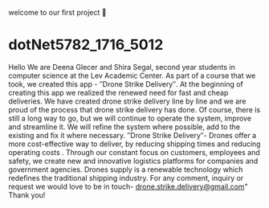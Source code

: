 ﻿welcome to our first project 🤩
# dotNet5782_1716_5012
 
Hello
We are Deena Glecer and Shira Segal,
second year students in computer science at the Lev Academic Center.
As part of a course that we took, we created this app - ″Drone Strike Delivery″.
At the beginning of creating this app we realized the renewed need for fast and cheap deliveries.
We have created drone strike delivery line by line  and we are proud of the process that drone strike delivery has done.
Of course, there is still a long way to go, but we will continue to operate the system, improve and streamline it.
We will refine the system where possible, add to the existing and fix it where necessary.
″Drone Strike Delivery″-
Drones offer a more cost-effective way to deliver, by reducing shipping times and reducing operating costs .
Through our constant focus on customers, employees and safety, we create new and innovative logistics platforms
for companies and government agencies.
Drones supply is a renewable technology which redefines the traditional shipping industry.
For any comment, inquiry or request we would love to be in touch-
drone.strike.delivery@gmail.com"
Thank you!

